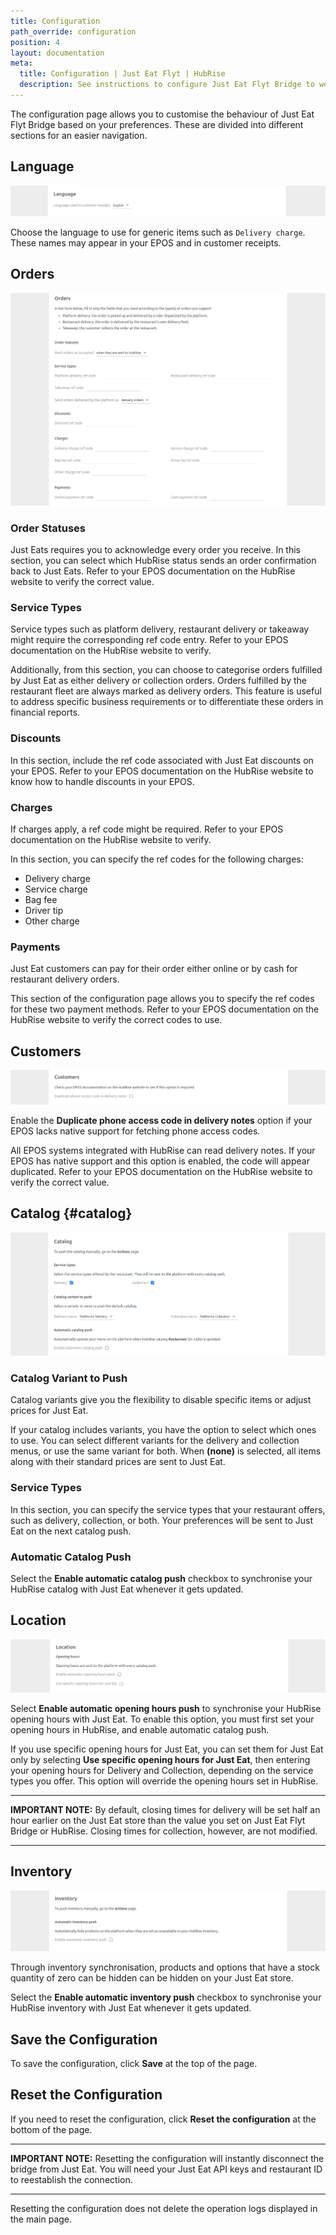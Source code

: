 ```yaml
---
title: Configuration
path_override: configuration
position: 4
layout: documentation
meta:
  title: Configuration | Just Eat Flyt | HubRise
  description: See instructions to configure Just Eat Flyt Bridge to work seamlessly with Just Eat and your EPOS or other apps connected to HubRise. Configuration is simple.
---
```


The configuration page allows you to customise the behaviour of Just Eat Flyt Bridge based on your preferences.
These are divided into different sections for an easier navigation.

## Language

![Just Eat Flyt Bridge configuration page, Language section](./images/019-just-eat-configuration-page-language.png)

Choose the language to use for generic items such as `Delivery charge`. These names may appear in your EPOS and in customer receipts.

## Orders

![Just Eat Flyt Bridge configuration page, Orders section](./images/011-just-eat-configuration-page-orders.png)

### Order Statuses

Just Eats requires you to acknowledge every order you receive. In this section, you can select which HubRise status sends an order confirmation back to Just Eats. Refer to your EPOS documentation on the HubRise website to verify the correct value.

### Service Types

Service types such as platform delivery, restaurant delivery or takeaway might require the corresponding ref code entry. Refer to your EPOS documentation on the HubRise website to verify.

Additionally, from this section, you can choose to categorise orders fulfilled by Just Eat as either delivery or collection orders. Orders fulfilled by the restaurant fleet are always marked as delivery orders. This feature is useful to address specific business requirements or to differentiate these orders in financial reports.

### Discounts

In this section, include the ref code associated with Just Eat discounts on your EPOS.
Refer to your EPOS documentation on the HubRise website to know how to handle discounts in your EPOS.

### Charges

If charges apply, a ref code might be required. Refer to your EPOS documentation on the HubRise website to verify.

In this section, you can specify the ref codes for the following charges:

- Delivery charge
- Service charge
- Bag fee
- Driver tip
- Other charge

### Payments

Just Eat customers can pay for their order either online or by cash for restaurant delivery orders.

This section of the configuration page allows you to specify the ref codes for these two payment methods. Refer to your EPOS documentation on the HubRise website to verify the correct codes to use.

## Customers

![Just Eat Flyt Bridge configuration page, Customers section](./images/013-just-eat-configuration-page-customers.png)

Enable the **Duplicate phone access code in delivery notes** option if your EPOS lacks native support for fetching phone access codes.

All EPOS systems integrated with HubRise can read delivery notes. If your EPOS has native support and this option is enabled, the code will appear duplicated. Refer to your EPOS documentation on the HubRise website to verify the correct value.

## Catalog {#catalog}

![Just Eat Flyt Bridge configuration page, Catalog section](./images/012-just-eat-configuration-page-catalog.png)

### Catalog Variant to Push

Catalog variants give you the flexibility to disable specific items or adjust prices for Just Eat.

If your catalog includes variants, you have the option to select which ones to use. You can select different variants for the delivery and collection menus, or use the same variant for both. When **(none)** is selected, all items along with their standard prices are sent to Just Eat.

### Service Types

In this section, you can specify the service types that your restaurant offers, such as delivery, collection, or both. Your preferences will be sent to Just Eat on the next catalog push.

### Automatic Catalog Push

Select the **Enable automatic catalog push** checkbox to synchronise your HubRise catalog with Just Eat whenever it gets updated.

## Location

![Just Eat Flyt Bridge configuration page, Location section](./images/015-just-eat-configuration-page-location.png)

Select **Enable automatic opening hours push** to synchronise your HubRise opening hours with Just Eat. To enable this option, you must first set your opening hours in HubRise, and enable automatic catalog push.

If you use specific opening hours for Just Eat, you can set them for Just Eat only by selecting **Use specific opening hours for Just Eat**, then entering your opening hours for Delivery and Collection, depending on the service types you offer. This option will override the opening hours set in HubRise.

---

**IMPORTANT NOTE:** By default, closing times for delivery will be set half an hour earlier on the Just Eat store than the value you set on Just Eat Flyt Bridge or HubRise. Closing times for collection, however, are not modified.

---

## Inventory

![Just Eat Flyt Bridge configuration page, Inventory section](./images/014-just-eat-configuration-page-inventory.png)

Through inventory synchronisation, products and options that have a stock quantity of zero can be hidden can be hidden on your Just Eat store.

Select the **Enable automatic inventory push** checkbox to synchronise your HubRise inventory with Just Eat whenever it gets updated.

## Save the Configuration

To save the configuration, click **Save** at the top of the page.

## Reset the Configuration

If you need to reset the configuration, click **Reset the configuration** at the bottom of the page.

---

**IMPORTANT NOTE:** Resetting the configuration will instantly disconnect the bridge from Just Eat. You will need your Just Eat API keys and restaurant ID to reestablish the connection.

---

Resetting the configuration does not delete the operation logs displayed in the main page.
